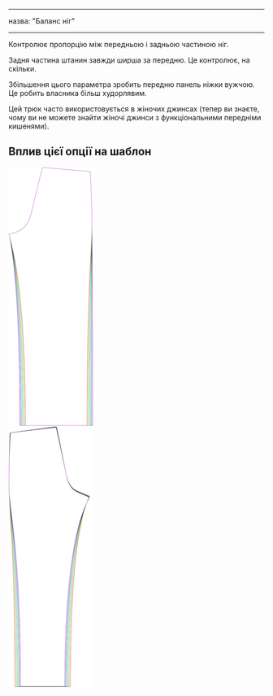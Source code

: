 - - -
назва: "Баланс ніг"
- - -

Контролює пропорцію між передньою і задньою частиною ніг.

Задня частина штанин завжди ширша за передню. Це контролює, на скільки.

<Note>

Збільшення цього параметра зробить передню панель ніжки вужчою.  
Це робить власника більш худорлявим.

Цей трюк часто використовується в жіночих джинсах
(тепер ви знаєте, чому ви не можете знайти жіночі джинси з функціональними передніми кишенями).

</Note>

## Вплив цієї опції на шаблон

![На цьому зображенні показано вплив цієї опції шляхом накладання декількох варіантів, які мають різне значення для цієї опції](titan_legbalance_sample.svg "Вплив цієї опції на шаблон")
